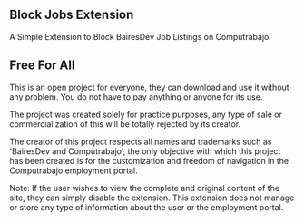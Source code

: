 ## Block Jobs Extension
A Simple Extension to Block BairesDev Job Listings on Computrabajo.

## Free For All
This is an open project for everyone, they can download and use it without any problem. You do not have to pay anything or anyone for its use.

The project was created solely for practice purposes, any type of sale or commercialization of this will be totally rejected by its creator.

The creator of this project respects all names and trademarks such as 'BairesDev and Computrabajo', the only objective with which this project has been created is for the customization and freedom of navigation in the Computrabajo employment portal.

Note: If the user wishes to view the complete and original content of the site, they can simply disable the extension.
This extension does not manage or store any type of information about the user or the employment portal.
